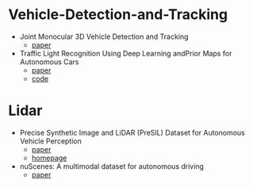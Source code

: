 # Vehicle-Detection-and-Tracking
* Joint Monocular 3D Vehicle Detection and Tracking
  + [paper](https://arxiv.org/pdf/1811.10742.pdf)
* Traffic Light Recognition Using Deep Learning andPrior Maps for Autonomous Cars
  + [paper](https://arxiv.org/pdf/1906.11886.pdf)
  + [code](https://github.com/LCAD-UFES/carmen_lcad/blob/master/src/traffic_light_yolo/README.md)
# Lidar
* Precise Synthetic Image and LiDAR (PreSIL) Dataset for Autonomous Vehicle Perception
  + [paper](https://arxiv.org/pdf/1905.00160.pdf)
  + [homepage](https://uwaterloo.ca/waterloo-intelligent-systems-engineering-lab/projects/precise-synthetic-image-and-lidar-presil-dataset-autonomous)
* nuScenes: A multimodal dataset for autonomous driving
  + [paper](https://arxiv.org/pdf/1903.11027.pdf)



